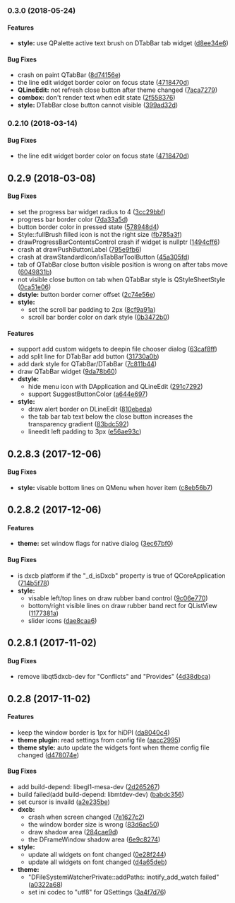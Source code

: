 <a name="0.3.0"></a>
### 0.3.0 (2018-05-24)


#### Features

* **style:**  use QPalette active text brush on DTabBar tab widget ([d8ee34e6](https://github.com/linuxdeepin/qt5integration/commit/d8ee34e6efeda4faa3a953849d2b5e5a6a183985))

#### Bug Fixes

*   crash on paint QTabBar ([8d74156e](https://github.com/linuxdeepin/qt5integration/commit/8d74156e4fc07eecc86bf992a9a2a05370f2756d))
*   the line edit widget border color on focus state ([4718470d](https://github.com/linuxdeepin/qt5integration/commit/4718470d0b31b28d67b71c1a77d05a0443fcaa21))
* **QLineEdit:**  not refresh close button after theme changed ([7aca7279](https://github.com/linuxdeepin/qt5integration/commit/7aca72794235f9345c916102f5ed9a2666c3e61f))
* **combox:**  don't render text when edit state ([2f558376](https://github.com/linuxdeepin/qt5integration/commit/2f558376d7788cadf27e280eed01c174435d1262))
* **style:**  DTabBar close button cannot visible ([399ad32d](https://github.com/linuxdeepin/qt5integration/commit/399ad32d4facfc73574d4a56551309f3f7c28e6b))



<a name="0.2.10"></a>
### 0.2.10 (2018-03-14)


#### Bug Fixes

*   the line edit widget border color on focus state ([4718470d](https://github.com/linuxdeepin/qt5integration/commit/4718470d0b31b28d67b71c1a77d05a0443fcaa21))



<a name=""></a>
##  0.2.9 (2018-03-08)


#### Bug Fixes

*   set the progress bar widget radius to 4 ([3cc29bbf](https://github.com/linuxdeepin/qt5integration/commit/3cc29bbf49d93d48ec3027a35721f4ccfa6af1cb))
*   progress bar border color ([7da33a5d](https://github.com/linuxdeepin/qt5integration/commit/7da33a5d5882debae5448a24fc01200b4a390e56))
*   button border color in pressed state ([578948d4](https://github.com/linuxdeepin/qt5integration/commit/578948d4d1a22521f8c39d2f89914761af4a0c20))
*   Style::fullBrush filled icon is not the right size ([fb785a3f](https://github.com/linuxdeepin/qt5integration/commit/fb785a3fa6fabc82117846eeca64a3ee479077f8))
*   drawProgressBarContentsControl crash if widget is nullptr ([1494cff6](https://github.com/linuxdeepin/qt5integration/commit/1494cff6247968025c3c0750f30cb4f186acafcd))
*   crash at drawPushButtonLabel ([795e9fb6](https://github.com/linuxdeepin/qt5integration/commit/795e9fb65f7fb88fc414fb33b230396db7e4ffb4))
*   crash at drawStandardIcon/isTabBarToolButton ([45a305fd](https://github.com/linuxdeepin/qt5integration/commit/45a305fd5919525b8dc6cc9dc0234f242cf00874))
*   tab of QTabBar close button visible position is wrong on after tabs move ([6049831b](https://github.com/linuxdeepin/qt5integration/commit/6049831bc14a0a39aa15d3189b1ab35155e20d0f))
*   not visible close button on tab when QTabBar style is QStyleSheetStyle ([0ca51e06](https://github.com/linuxdeepin/qt5integration/commit/0ca51e0651972ebbf26d14cbbeb0528cf2e2df79))
* **dstyle:**  button border corner offset ([2c74e56e](https://github.com/linuxdeepin/qt5integration/commit/2c74e56e9d75adab5b4a8853043af596abdf2710))
* **style:**
  *  set the scroll bar padding to 2px ([8cf9a91a](https://github.com/linuxdeepin/qt5integration/commit/8cf9a91ad77c90684e2da9412810b37dbcc6be64))
  *  scroll bar border color on dark style ([0b3472b0](https://github.com/linuxdeepin/qt5integration/commit/0b3472b048cc20803b8c468c60662de477d3a2c5))

#### Features

*   support add custom widgets to deepin file chooser dialog ([63caf8ff](https://github.com/linuxdeepin/qt5integration/commit/63caf8ff553c3951ff91af12792f3c40be1eba61))
*   add split line for DTabBar add button ([31730a0b](https://github.com/linuxdeepin/qt5integration/commit/31730a0b2285504cbb3d803655ad55adae545187))
*   add dark style for QTabBar/DTabBar ([7c811b44](https://github.com/linuxdeepin/qt5integration/commit/7c811b440b6fafa1233261690b03abc81645011d))
*   draw QTabBar widget ([9da78b60](https://github.com/linuxdeepin/qt5integration/commit/9da78b6088596da68e800a048a47d6264642ee01))
* **dstyle:**
  *  hide menu icon with DApplication and QLineEdit ([291c7292](https://github.com/linuxdeepin/qt5integration/commit/291c7292ff6f49349e3591835962bb1c715e8972))
  *  support SuggestButtonColor ([a644e697](https://github.com/linuxdeepin/qt5integration/commit/a644e697d47573ee8d5dc907c9d21411d925fd99))
* **style:**
  *  draw alert border on DLineEdit ([810ebeda](https://github.com/linuxdeepin/qt5integration/commit/810ebedad0c50610aee6edd8507858931bfc954d))
  *  the tab bar tab text below the close button increases the transparency gradient ([83bdc592](https://github.com/linuxdeepin/qt5integration/commit/83bdc59210366ac53a41f7397dbc32c22d364d65))
  *  lineedit left padding to 3px ([e56ae93c](https://github.com/linuxdeepin/qt5integration/commit/e56ae93c32f3020d528e7cd780d544c63fea3ab5))



<a name=""></a>
##  0.2.8.3 (2017-12-06)


#### Bug Fixes

* **style:**  visable bottom lines on QMenu when hover item ([c8eb56b7](https://github.com/linuxdeepin/qt5integration/commit/c8eb56b7cadb8f7a3d95207bf6ff7a7048a89706))



<a name=""></a>
##  0.2.8.2 (2017-12-06)


#### Features

* **theme:**  set window flags for native dialog ([3ec67bf0](https://github.com/linuxdeepin/qt5integration/commit/3ec67bf01fead41dbac5a4b096622f7ca50d685c))

#### Bug Fixes

*   is dxcb platform if the "_d_isDxcb" property is true of QCoreApplication ([714b5f78](https://github.com/linuxdeepin/qt5integration/commit/714b5f78b98f7e63757db15ab84a8eb653c36b31))
* **style:**
  *  visable left/top lines on draw rubber band control ([9c06e770](https://github.com/linuxdeepin/qt5integration/commit/9c06e7709b99958e6ebb98714fbbfa2a61d7a0a5))
  *  bottom/right visible lines on draw rubber band rect for QListView ([1177381a](https://github.com/linuxdeepin/qt5integration/commit/1177381ae5914188ca4236e993475367071d66bd))
  *  slider icons ([dae8caa6](https://github.com/linuxdeepin/qt5integration/commit/dae8caa6ec73b95b3781ebe6ecd6da0b359a189f))



<a name=""></a>
##  0.2.8.1 (2017-11-02)


#### Bug Fixes

*   remove libqt5dxcb-dev for "Conflicts" and "Provides" ([4d38dbca](https://github.com/linuxdeepin/qt5integration/commit/4d38dbcac71375f96469cfdda2b4bad0124c7b16))



<a name=""></a>
##  0.2.8 (2017-11-02)


#### Features

*   keep the window border is 1px for hiDPI ([da8040c4](https://github.com/linuxdeepin/qt5integration/commit/da8040c42df0cbde97e21693f472a288ef46a9d8))
* **theme plugin:**  read settings from config file ([aacc2995](https://github.com/linuxdeepin/qt5integration/commit/aacc299512f4006ff174c5700d471d344d7155d0))
* **theme style:**  auto update the widgets font when theme config file changed ([d478074e](https://github.com/linuxdeepin/qt5integration/commit/d478074e73d8e22e2d70080ad1430c565261d9af))

#### Bug Fixes

*   add build-depend: libegl1-mesa-dev ([2d265267](https://github.com/linuxdeepin/qt5integration/commit/2d265267ad1f6f113a74c931a67fe938b85a5af0))
*   build failed(add build-depend: libmtdev-dev) ([babdc356](https://github.com/linuxdeepin/qt5integration/commit/babdc3561ab22d85ab83e4b6e385a4daa1387516))
*   set cursor is invaild ([a2e235be](https://github.com/linuxdeepin/qt5integration/commit/a2e235bed7873d35030be380e8cd73acc0192e89))
* **dxcb:**
  *  crash when screen changed ([7e1627c2](https://github.com/linuxdeepin/qt5integration/commit/7e1627c20fd92d7b4c1d7a69c55b4de5869cf6b6))
  *  the window border size is wrong ([83d6ac50](https://github.com/linuxdeepin/qt5integration/commit/83d6ac500b7e070f5c97ff220da16736229fd060))
  *  draw shadow area ([284cae9d](https://github.com/linuxdeepin/qt5integration/commit/284cae9dd90e9b9d7af92480e3a0e217a7c5f478))
  *  the DFrameWindow shadow area ([6e9c8274](https://github.com/linuxdeepin/qt5integration/commit/6e9c8274ef871fe3fa48a60a0861a96b6880dbf0))
* **style:**
  *  update all widgets on font changed ([0e28f244](https://github.com/linuxdeepin/qt5integration/commit/0e28f244217f57d454424cc7dfba488ee6be93e3))
  *  update all widgets on font changed ([d4a65deb](https://github.com/linuxdeepin/qt5integration/commit/d4a65deb9e21e18390447c8b26eb429843333be4))
* **theme:**
  *  "DFileSystemWatcherPrivate::addPaths: inotify_add_watch failed" ([a0322a68](https://github.com/linuxdeepin/qt5integration/commit/a0322a68447b7d918af49fbba23ebe1d5f53da25))
  *  set ini codec to "utf8" for QSettings ([3a4f7d76](https://github.com/linuxdeepin/qt5integration/commit/3a4f7d7651f6c433ef9735426d936289ac04d6c9))



